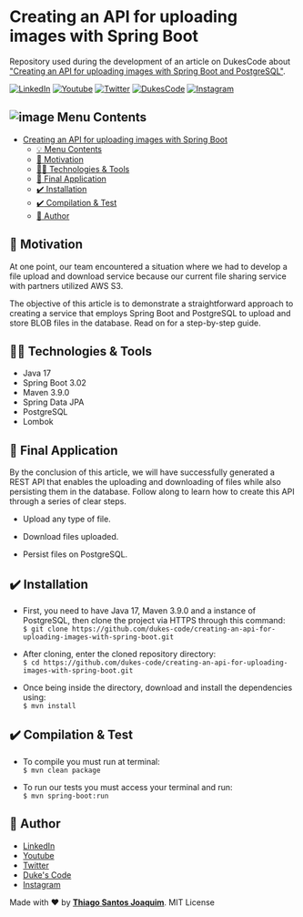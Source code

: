 # Creating an API for uploading images with Spring Boot

Repository used during the development of an article on DukesCode about ["Creating an API for uploading images with Spring Boot and PostgreSQL"](https://www.dukescode.com/creating-an-api-for-uploading-images-with-spring-boot?utm_source=github&utm_medium=page&ref=github).

[![LinkedIn](https://img.shields.io/static/v1?label=LinkedIn&message=%20&color=blue&logo=LinkedIn&style=flat-square&logoColor=white)](https://www.linkedin.com/in/dukefullstack/)
[![Youtube](https://img.shields.io/static/v1?label=Youtube&message=%20&color=blue&logo=Youtube&style=flat-square&logoColor=white)](https://www.youtube.com/@DukesCode)
[![Twitter](https://img.shields.io/static/v1?label=Twitter&message=%20&color=blue&logo=Twitter&style=flat-square&logoColor=white)](https://twitter.com/dukefullstack)
[![DukesCode](https://img.shields.io/static/v1?label=Duke'sCode&message=%20&color=blue&logo=googlechrome&style=flat-square&logoColor=white)](https://dukescode.com?utm_source=github&utm_medium=page&ref=github)
[![Instagram](https://img.shields.io/static/v1?label=Instagram&message=%20&color=blue&logo=Instagram&style=flat-square&logoColor=white)](https://www.instagram.com/dukefullstack/)

## ![image](https://github.com/dukefullstack/store-app-castore/blob/assets/assets/octohub.png?raw=true) Menu Contents

- [Creating an API for uploading images with Spring Boot](#creating-an-api-for-uploading-images-with-spring-boot)
  - [:bulb: Menu Contents](#-menu-contents)
  - [:pushpin: Motivation](#pushpin-motivation)
  - [:man_technologist: Technologies & Tools](#man_technologist-technologies--tools)
  - [:iphone: Final Application](#iphone-final-application)
  - [:heavy_check_mark: Installation](#heavy_check_mark-installation)
  - [:heavy_check_mark: Compilation & Test](#heavy_check_mark-compilation--test)
  - [:pencil: Author](#pencil-author)

## :pushpin: Motivation

At one point, our team encountered a situation where we had to develop a file upload and download service because our current file sharing service with partners utilized AWS S3.

The objective of this article is to demonstrate a straightforward approach to creating a service that employs Spring Boot and PostgreSQL to upload and store BLOB files in the database. Read on for a step-by-step guide.

## :man_technologist: Technologies & Tools

- Java 17
- Spring Boot 3.02
- Maven 3.9.0
- Spring Data JPA
- PostgreSQL
- Lombok

## :iphone: Final Application

By the conclusion of this article, we will have successfully generated a REST API that enables the uploading and downloading of files while also persisting them in the database. Follow along to learn how to create this API through a series of clear steps.

- Upload any type of file.

- Download files uploaded.

- Persist files on PostgreSQL.

## :heavy_check_mark: Installation

- First, you need to have Java 17, Maven 3.9.0 and a instance of PostgreSQL, then clone the project via HTTPS through this command:</br>
  `$ git clone https://github.com/dukes-code/creating-an-api-for-uploading-images-with-spring-boot.git`

- After cloning, enter the cloned repository directory:</br>
  `$ cd https://github.com/dukes-code/creating-an-api-for-uploading-images-with-spring-boot.git`

- Once being inside the directory, download and install the dependencies using:</br>
  `$ mvn install`

## :heavy_check_mark: Compilation & Test

- To compile you must run at terminal:</br>
  `$ mvn clean package`

- To run our tests you must access your terminal and run:</br>
  `$ mvn spring-boot:run`

## :pencil: Author

- <a href="https://www.linkedin.com/in/dukefullstack/" target="_blank">LinkedIn</a>
- <a href="https://www.youtube.com/@DukesCode" target="_blank">Youtube</a>
- <a href="https://twitter.com/dukefullstack" target="_blank">Twitter</a>
- <a href="https://dukescode.com?utm_source=github&utm_medium=page&ref=github" target="_blank">Duke's Code</a>
- <a href="https://www.instagram.com/dukefullstack/" target="_blank">Instagram</a>

Made with :heart: by <a href="https://www.linkedin.com/in/dukefullstack/">**Thiago Santos Joaquim**</a>. MIT License
